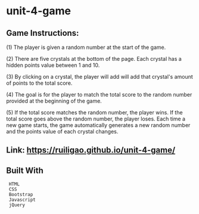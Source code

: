 # unit-4-game

## Game Instructions:

 (1) The player is given a random number at the start of the game.

 (2) There are five crystals at the bottom of the page. Each crystal has a hidden points value between 1 and 10.
 
  (3) By clicking on a crystal, the player will add will add that crystal's amount of points to the total score.
  
  (4) The goal is for the player to match the total score to the random number provided at the beginning of the game.
  
  (5) If the total score matches the random number, the player wins.
      If the total score goes above the random number, the player loses.
      Each time a new game starts, the game automatically generates a new random number and the points value of each crystal changes.
      
   ## Link: https://ruiligao.github.io/unit-4-game/ 
   
   ## Built With
     HTML
     CSS
     Bootstrap
     Javascript
     jQuery
   

   
